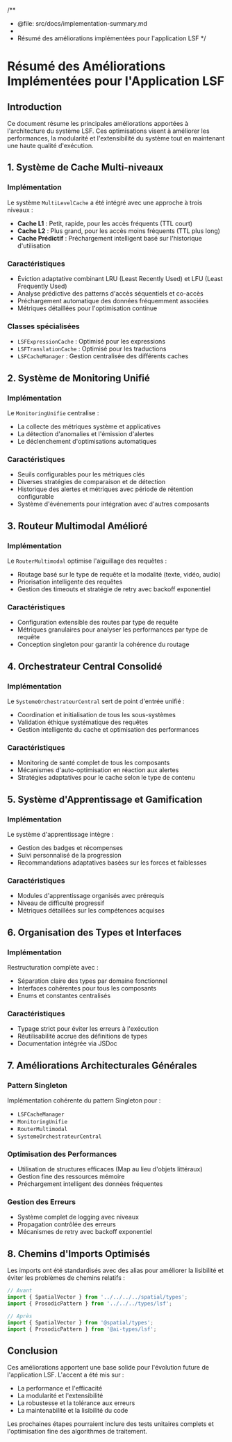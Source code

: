 /**
 * @file: src/docs/implementation-summary.md
 * 
 * Résumé des améliorations implémentées pour l'application LSF
 */

# Résumé des Améliorations Implémentées pour l'Application LSF

## Introduction

Ce document résume les principales améliorations apportées à l'architecture du système LSF. Ces optimisations visent à améliorer les performances, la modularité et l'extensibilité du système tout en maintenant une haute qualité d'exécution.

## 1. Système de Cache Multi-niveaux

### Implémentation

Le système `MultiLevelCache` a été intégré avec une approche à trois niveaux :

- **Cache L1** : Petit, rapide, pour les accès fréquents (TTL court)
- **Cache L2** : Plus grand, pour les accès moins fréquents (TTL plus long)
- **Cache Prédictif** : Préchargement intelligent basé sur l'historique d'utilisation

### Caractéristiques

- Éviction adaptative combinant LRU (Least Recently Used) et LFU (Least Frequently Used)
- Analyse prédictive des patterns d'accès séquentiels et co-accès
- Préchargement automatique des données fréquemment associées
- Métriques détaillées pour l'optimisation continue

### Classes spécialisées

- `LSFExpressionCache` : Optimisé pour les expressions
- `LSFTranslationCache` : Optimisé pour les traductions
- `LSFCacheManager` : Gestion centralisée des différents caches

## 2. Système de Monitoring Unifié

### Implémentation

Le `MonitoringUnifie` centralise :

- La collecte des métriques système et applicatives
- La détection d'anomalies et l'émission d'alertes
- Le déclenchement d'optimisations automatiques

### Caractéristiques

- Seuils configurables pour les métriques clés
- Diverses stratégies de comparaison et de détection
- Historique des alertes et métriques avec période de rétention configurable
- Système d'événements pour intégration avec d'autres composants

## 3. Routeur Multimodal Amélioré

### Implémentation

Le `RouterMultimodal` optimise l'aiguillage des requêtes :

- Routage basé sur le type de requête et la modalité (texte, vidéo, audio)
- Priorisation intelligente des requêtes
- Gestion des timeouts et stratégie de retry avec backoff exponentiel

### Caractéristiques

- Configuration extensible des routes par type de requête
- Métriques granulaires pour analyser les performances par type de requête
- Conception singleton pour garantir la cohérence du routage

## 4. Orchestrateur Central Consolidé

### Implémentation

Le `SystemeOrchestrateurCentral` sert de point d'entrée unifié :

- Coordination et initialisation de tous les sous-systèmes
- Validation éthique systématique des requêtes
- Gestion intelligente du cache et optimisation des performances

### Caractéristiques

- Monitoring de santé complet de tous les composants
- Mécanismes d'auto-optimisation en réaction aux alertes
- Stratégies adaptatives pour le cache selon le type de contenu

## 5. Système d'Apprentissage et Gamification

### Implémentation

Le système d'apprentissage intègre :

- Gestion des badges et récompenses
- Suivi personnalisé de la progression
- Recommandations adaptatives basées sur les forces et faiblesses

### Caractéristiques

- Modules d'apprentissage organisés avec prérequis
- Niveau de difficulté progressif
- Métriques détaillées sur les compétences acquises

## 6. Organisation des Types et Interfaces

### Implémentation

Restructuration complète avec :

- Séparation claire des types par domaine fonctionnel
- Interfaces cohérentes pour tous les composants
- Enums et constantes centralisés

### Caractéristiques

- Typage strict pour éviter les erreurs à l'exécution
- Réutilisabilité accrue des définitions de types
- Documentation intégrée via JSDoc

## 7. Améliorations Architecturales Générales

### Pattern Singleton

Implémentation cohérente du pattern Singleton pour :
- `LSFCacheManager`
- `MonitoringUnifie`
- `RouterMultimodal`
- `SystemeOrchestrateurCentral`

### Optimisation des Performances

- Utilisation de structures efficaces (Map au lieu d'objets littéraux)
- Gestion fine des ressources mémoire
- Préchargement intelligent des données fréquentes

### Gestion des Erreurs

- Système complet de logging avec niveaux
- Propagation contrôlée des erreurs
- Mécanismes de retry avec backoff exponentiel

## 8. Chemins d'Imports Optimisés

Les imports ont été standardisés avec des alias pour améliorer la lisibilité et éviter les problèmes de chemins relatifs :

```typescript
// Avant
import { SpatialVector } from '../../../../spatial/types';
import { ProsodicPattern } from '../../../types/lsf';

// Après
import { SpatialVector } from '@spatial/types';
import { ProsodicPattern } from '@ai-types/lsf';
```

## Conclusion

Ces améliorations apportent une base solide pour l'évolution future de l'application LSF. L'accent a été mis sur :

- La performance et l'efficacité
- La modularité et l'extensibilité
- La robustesse et la tolérance aux erreurs
- La maintenabilité et la lisibilité du code

Les prochaines étapes pourraient inclure des tests unitaires complets et l'optimisation fine des algorithmes de traitement.